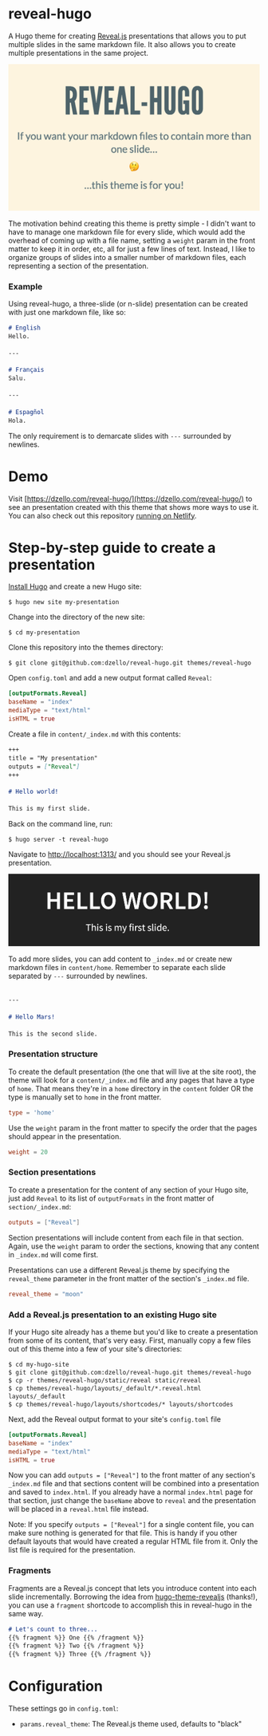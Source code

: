 # reveal-hugo

A Hugo theme for creating [Reveal.js](https://revealjs.com/) presentations that allows you to put multiple slides in the same markdown file. It also allows you to create multiple presentations in the same project.

![screenshot of reveal-hugo](/images/reveal-hugo.png)

The motivation behind creating this theme is pretty simple - I didn't want to have to manage one markdown file for every slide, which would add the overhead of coming up with a file name, setting a `weight` param in the front matter to keep it in order, etc, all for just a few lines of text. Instead, I like to organize groups of slides into a smaller number of markdown files, each representing a section of the presentation.

### Example

Using reveal-hugo, a three-slide (or n-slide) presentation can be created with just one markdown file, like so:

```markdown
# English
Hello.

---

# Français
Salu.

---

# Espagñol
Hola.
```

The only requirement is to demarcate slides with `---` surrounded by newlines.

# Demo

Visit [https://dzello.com/reveal-hugo/](https://dzello.com/reveal-hugo/) to see an presentation created with this theme that shows more ways to use it. You can also check out this repository [running on Netlify](https://reveal-hugo.netlify.com/).

# Step-by-step guide to create a presentation

[Install Hugo](https://gohugo.io/) and create a new Hugo site:

```shell
$ hugo new site my-presentation
```

Change into the directory of the new site:

```shell
$ cd my-presentation
```

Clone this repository into the themes directory:

```shell
$ git clone git@github.com:dzello/reveal-hugo.git themes/reveal-hugo
```

Open `config.toml` and add a new output format called `Reveal`:

```toml
[outputFormats.Reveal]
baseName = "index"
mediaType = "text/html"
isHTML = true
```

Create a file in `content/_index.md` with this contents:

```markdown
+++
title = "My presentation"
outputs = ["Reveal"]
+++

# Hello world!

This is my first slide.
```

Back on the command line, run:

```shell
$ hugo server -t reveal-hugo
```

Navigate to [http://localhost:1313/](http://localhost:1313/) and you should see your Reveal.js presentation.

![New site with reveal-hugo](/images/reveal-hugo-hello-world.png)

To add more slides, you can add content to `_index.md` or create new markdown files in `content/home`. Remember to separate each slide separated by `---` surrounded by newlines.

```markdown

---

# Hello Mars!

This is the second slide.
```

### Presentation structure

To create the default presentation (the one that will live at the site root), the theme will look for a `content/_index.md` file and any pages that have a type of `home`. That means they're in a `home` directory in the `content` folder OR the type is manually set to `home` in the front matter.

```toml
type = 'home'
```

Use the `weight` param in the front matter to specify the order that the pages should appear in the presentation.

```toml
weight = 20
```

### Section presentations

To create a presentation for the content of any section of your Hugo site, just add `Reveal` to its list of `outputFormats` in the front matter of `section/_index.md`:

```toml
outputs = ["Reveal"]
```

Section presentations will include content from each file in that section. Again, use the `weight` param to order the sections, knowing that any content in `_index.md` will come first.

Presentations can use a different Reveal.js theme by specifying the `reveal_theme` parameter in the front matter of the section's `_index.md` file.

```toml
reveal_theme = "moon"
```

### Add a Reveal.js presentation to an existing Hugo site

If your Hugo site already has a theme but you'd like to create a presentation from some of its content, that's very easy. First, manually copy a few files out of this theme into a few of your site's directories:

```shell
$ cd my-hugo-site
$ git clone git@github.com:dzello/reveal-hugo.git themes/reveal-hugo
$ cp -r themes/reveal-hugo/static/reveal static/reveal
$ cp themes/reveal-hugo/layouts/_default/*.reveal.html layouts/_default
$ cp themes/reveal-hugo/layouts/shortcodes/* layouts/shortcodes
```

Next, add the Reveal output format to your site's `config.toml` file

```toml
[outputFormats.Reveal]
baseName = "index"
mediaType = "text/html"
isHTML = true
```

Now you can add `outputs = ["Reveal"]` to the front matter of any section's `_index.md` file and that sections content will be combined into a presentation and saved to `index.html`. If you already have a normal `index.html` page for that section, just change the `baseName` above to `reveal` and the presentation will be placed in a `reveal.html` file instead.

Note: If you specify `outputs = ["Reveal"]` for a single content file, you can make sure nothing is generated for that file. This is handy if you other default layouts that would have created a regular HTML file from it. Only the list file is required for the presentation.

### Fragments

Fragments are a Reveal.js concept that lets you introduce content into each slide incrementally. Borrowing the idea from [hugo-theme-revealjs](https://github.com/RealOrangeOne/hugo-theme-revealjs) (thanks!), you can use a `fragment` shortcode to accomplish this in reveal-hugo in the same way.

```markdown
# Let's count to three...
{{% fragment %}} One {{% /fragment %}}
{{% fragment %}} Two {{% /fragment %}}
{{% fragment %}} Three {{% /fragment %}}
```

# Configuration

These settings go in `config.toml`:

- `params.reveal_theme`: The Reveal.js theme used, defaults to "black"
